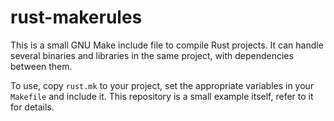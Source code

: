 rust-makerules
==============

This is a small GNU Make include file to compile Rust projects. It can handle
several binaries and libraries in the same project, with dependencies between
them.

To use, copy `rust.mk` to your project, set the appropriate variables in your
`Makefile` and include it. This repository is a small example itself, refer to
it for details.
